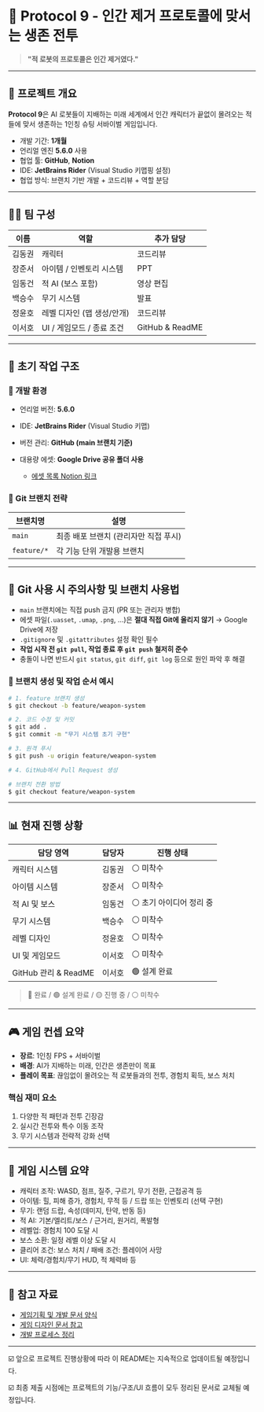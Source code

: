
# 🧠 Protocol 9 - 인간 제거 프로토콜에 맞서는 생존 전투

> **"적 로봇의 프로토콜은 인간 제거였다."**

---

## 🚀 프로젝트 개요

**Protocol 9**은 AI 로봇들이 지배하는 미래 세계에서 인간 캐릭터가 끝없이 몰려오는 적들에 맞서 생존하는 1인칭 슈팅 서바이벌 게임입니다.

* 개발 기간: **1개월**
* 언리얼 엔진 **5.6.0** 사용
* 협업 툴: **GitHub**, **Notion**
* IDE: **JetBrains Rider** (Visual Studio 키맵핑 설정)
* 협업 방식: 브랜치 기반 개발 + 코드리뷰 + 역할 분담

---

## 🧑‍💻 팀 구성

| 이름  | 역할                | 추가 담당           |
| --- | ----------------- | --------------- |
| 김동권 | 캐릭터               | 코드리뷰            |
| 장준서 | 아이템 / 인벤토리 시스템    | PPT             |
| 임동건 | 적 AI (보스 포함)      | 영상 편집           |
| 백승수 | 무기 시스템            | 발표              |
| 정윤호 | 레벨 디자인 (맵 생성/안개)  | 코드리뷰            |
| 이서호 | UI / 게임모드 / 종료 조건 | GitHub & ReadME |

---

## 📂 초기 작업 구조

### 🔧 개발 환경

* 언리얼 버전: **5.6.0**
* IDE: **JetBrains Rider** (Visual Studio 키맵)
* 버전 관리: **GitHub (main 브랜치 기준)**
* 대용량 에셋: **Google Drive 공유 폴더 사용**

  * [에셋 목록 Notion 링크](https://www.notion.so/2392dc3ef51480f19296d0a63d77ab16)

### 📌 Git 브랜치 전략

| 브랜치명        | 설명                     |
| ----------- | ---------------------- |
| `main`      | 최종 배포 브랜치 (관리자만 직접 푸시) |
| `feature/*` | 각 기능 단위 개발용 브랜치        |

---

## 📌 Git 사용 시 주의사항 및 브랜치 사용법

* `main` 브랜치에는 직접 push 금지 (PR 또는 관리자 병합)
* 에셋 파일(`.uasset`, `.umap`, `.png`, ...)은 **절대 직접 Git에 올리지 않기** → Google Drive에 저장
* `.gitignore` 및 `.gitattributes` 설정 확인 필수
* **작업 시작 전 `git pull`, 작업 종료 후 `git push` 철저히 준수**
* 충돌이 나면 반드시 `git status`, `git diff`, `git log` 등으로 원인 파악 후 해결

### 🔧 브랜치 생성 및 작업 순서 예시

```bash
# 1. feature 브랜치 생성
$ git checkout -b feature/weapon-system

# 2. 코드 수정 및 커밋
$ git add .
$ git commit -m "무기 시스템 초기 구현"

# 3. 원격 푸시
$ git push -u origin feature/weapon-system

# 4. GitHub에서 Pull Request 생성
```

```bash
# 브랜치 전환 방법
$ git checkout feature/weapon-system
```

---

## 📊 현재 진행 상황

| 담당 영역              | 담당자 | 진행 상태          |
| ------------------ | --- | -------------- |
| 캐릭터 시스템            | 김동권 | ⚪ 미착수      |
| 아이템 시스템            | 장준서 | ⚪ 미착수       |
| 적 AI 및 보스          | 임동건 | ⚪ 초기 아이디어 정리 중 |
| 무기 시스템             | 백승수 | ⚪ 미착수          |
| 레벨 디자인             | 정윤호 | ⚪ 미착수  |
| UI 및 게임모드          | 이서호 | ⚪ 미착수 |
| GitHub 관리 & ReadME | 이서호 | 🟢 설계 완료  |

> 🔵 완료 / 🟢 설계 완료 / 🟡 진행 중 / ⚪ 미착수

---

## 🎮 게임 컨셉 요약

* **장르**: 1인칭 FPS + 서바이벌
* **배경**: AI가 지배하는 미래, 인간은 생존만이 목표
* **플레이 목표**: 끊임없이 몰려오는 적 로봇들과의 전투, 경험치 획득, 보스 처치

### 핵심 재미 요소

1. 다양한 적 패턴과 전투 긴장감
2. 실시간 전투와 특수 이동 조작
3. 무기 시스템과 전략적 강화 선택

---

## 📌 게임 시스템 요약

* 캐릭터 조작: WASD, 점프, 질주, 구르기, 무기 전환, 근접공격 등
* 아이템: 힐, 피해 증가, 경험치, 무적 등 / 드랍 또는 인벤토리 (선택 구현)
* 무기: 랜덤 드랍, 속성(데미지, 탄약, 반동 등)
* 적 AI: 기본/엘리트/보스 / 근거리, 원거리, 폭발형
* 레벨업: 경험치 100 도달 시
* 보스 소환: 일정 레벨 이상 도달 시
* 클리어 조건: 보스 처치 / 패배 조건: 플레이어 사망
* UI: 체력/경험치/무기 HUD, 적 체력바 등

---

## 🧾 참고 자료

* [게임기획 및 개발 문서 양식](https://rockmannetwork.tistory.com/entry/게임기획-게임프로그래밍-팀에게-전달할-개발-문서-양식)
* [게임 디자인 문서 참고](https://brunch.co.kr/@kimwayne/50)
* [개발 프로세스 정리](https://mandlemandle.com/article/2220ca)

---

☑️ 앞으로 프로젝트 진행상황에 따라 이 README는 지속적으로 업데이트될 예정입니다.

☑️ 최종 제출 시점에는 프로젝트의 기능/구조/UI 흐름이 모두 정리된 문서로 교체될 예정입니다.
